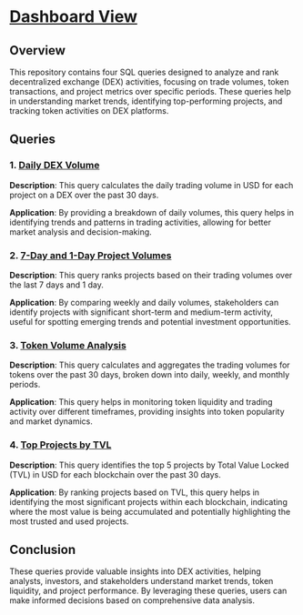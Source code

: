 # [Dashboard View](https://dune.com/torlov/dex-vol-v1/9be29967-8f12-4819-b2b1-fc439e34aad6)
## Overview
This repository contains four SQL queries designed to analyze and rank decentralized exchange (DEX) activities, focusing on trade volumes, token transactions, and project metrics over specific periods. These queries help in understanding market trends, identifying top-performing projects, and tracking token activities on DEX platforms.

## Queries

### 1. [Daily DEX Volume](https://github.com/orlovt/dune-dex-dashboard/blob/main/q1.sql)


**Description**: This query calculates the daily trading volume in USD for each project on a DEX over the past 30 days. 

**Application**: By providing a breakdown of daily volumes, this query helps in identifying trends and patterns in trading activities, allowing for better market analysis and decision-making.

### 2. [7-Day and 1-Day Project Volumes](https://github.com/orlovt/dune-dex-dashboard/blob/main/q2.sql)

**Description**: This query ranks projects based on their trading volumes over the last 7 days and 1 day.

**Application**: By comparing weekly and daily volumes, stakeholders can identify projects with significant short-term and medium-term activity, useful for spotting emerging trends and potential investment opportunities.

### 3. [Token Volume Analysis](https://github.com/orlovt/dune-dex-dashboard/blob/main/q1.sql)

**Description**: This query calculates and aggregates the trading volumes for tokens over the past 30 days, broken down into daily, weekly, and monthly periods.

**Application**: This query helps in monitoring token liquidity and trading activity over different timeframes, providing insights into token popularity and market dynamics.

### 4. [Top Projects by TVL](https://github.com/orlovt/dune-dex-dashboard/blob/main/q4.sql)

**Description**: This query identifies the top 5 projects by Total Value Locked (TVL) in USD for each blockchain over the past 30 days.

**Application**: By ranking projects based on TVL, this query helps in identifying the most significant projects within each blockchain, indicating where the most value is being accumulated and potentially highlighting the most trusted and used projects.

## Conclusion

These queries provide valuable insights into DEX activities, helping analysts, investors, and stakeholders understand market trends, token liquidity, and project performance. By leveraging these queries, users can make informed decisions based on comprehensive data analysis.
